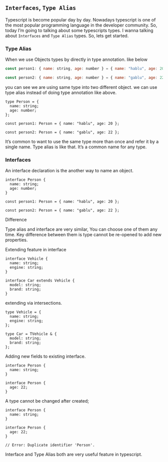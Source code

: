 ## `Interfaces`, `Type Alias`

Typescript is become popular day by day. Nowadays typescript is one of the most popular programming language in the developer community. So, today I’m going to talking about some typescripts types. I wanna talking about `Interfaces` and `Type Alias` types. So, lets get started.

### Type Alias

When we use Objects types by directly in type annotation. like below

```jsx
const person1: { name: string, age: number } = { name: "hablu", age: 20 };

const person2: { name: string, age: number } = { name: "gablu", age: 22 };
```

you can see we are using same type into two different object. we can use type alias instead of doing type annotation like above.

```tsx
type Person = {
  name: string;
  age: number;
};

const person1: Person = { name: "hablu", age: 20 };

const person2: Person = { name: "gablu", age: 22 };
```

It’s common to want to use the same type more than once and refer it by a single name. Type alias is like that. It’s a common name for any type.

### Interfaces

An interface declaration is the another way to name an object.

```tsx
interface Person {
  name: string;
  age: number;
}

const person1: Person = { name: "hablu", age: 20 };

const person2: Person = { name: "gablu", age: 22 };
```

Difference

Type alias and interface are very similar, You can choose one of them any time. Key difference between them is type cannot be re-opened to add new properties.

Extending feature in interface

```tsx
interface Vehicle {
  name: string;
  engine: string;
}

interface Car extends Vehicle {
  model: string;
  brand: string;
}
```

extending via intersections.

```tsx
type Vehicle = {
  name: string;
  engine: string;
};

type Car = TVehicle & {
  model: string;
  brand: string;
};
```

Adding new fields to existing interface.

```tsx
interface Person {
  name: string;
}

interface Person {
  age: 22;
}
```

A type cannot be changed after created;

```tsx
interface Person {
  name: string;
}

interface Person {
  age: 22;
}

// Error: Duplicate identifier 'Person'.
```

Interface and Type Alias both are very useful feature in typescript.
